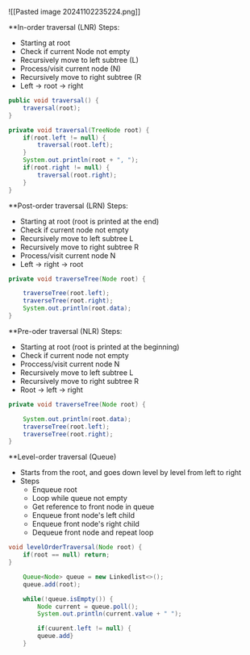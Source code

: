 ![[Pasted image 20241102235224.png]]

**In-order traversal (LNR)
Steps:
- Starting at root
- Check if current Node not empty
- Recursively move to left subtree (L)
- Process/visit current node (N)
- Recursively move to right subtree (R
- Left -> root -> right

```Java
public void traversal() {
	traversal(root);
}

private void traversal(TreeNode root) {
	if(root.left != null) {
		traversal(root.left);
	}
	System.out.println(root + ", ");
	if(root.right != null) {
		traversal(root.right);
	} 
}
```

**Post-order traversal (LRN)
Steps:
- Starting at root (root is printed at the end)
- Check if current node not empty
- Recursively move to left subtree L
- Recursively move to right subtree R
- Process/visit current node N
- Left -> right -> root

```Java
private void traverseTree(Node root) {

	traverseTree(root.left);
	traverseTree(root.right);
	System.out.println(root.data);
}
```

**Pre-oder traversal (NLR)
Steps:
- Starting at root (root is printed at the beginning)
- Check if current node not empty
- Proccess/visit current node N
- Recursively move to left subtree L
- Recursively move to right subtree R
- Root -> left -> right

```Java
private void traverseTree(Node root) {

	System.out.println(root.data);
	traverseTree(root.left);
	traverseTree(root.right);
}
```

**Level-order traversal (Queue)
- Starts from the root, and goes down level by level from left to right
- Steps
	- Enqueue root
	- Loop while queue not empty
	- Get reference to front node in queue
	- Enqueue front node's left child 
	- Enqueue front node's right child
	- Dequeue front node and repeat loop

```Java
void levelOrderTraversal(Node root) {
	if(root == null) return;
}

	Queue<Node> queue = new Linkedlist<>();
	queue.add(root);

	while(!queue.isEmpty()) {
		Node current = queue.poll();
		System.out.println(current.value + " ");

		if(cuurent.left != null) {
		queue.add}
	}

```
